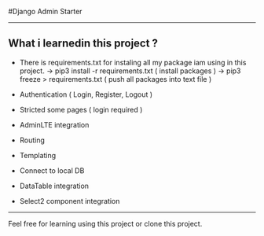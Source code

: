 #Django Admin Starter

------------------------------------------------
What i learnedin this project ?
------------------------------------------------
- There is requirements.txt for instaling all my package iam using in this project.
  -> pip3 install -r requirements.txt ( install packages )
  -> pip3 freeze > requirements.txt ( push all packages into text file )

- Authentication ( Login, Register, Logout )
- Stricted some pages ( login required )
- AdminLTE integration
- Routing 
- Templating
- Connect to local DB
- DataTable integration
- Select2 component integration

-------------------------------------------------
Feel free for learning using this project or clone this project.
